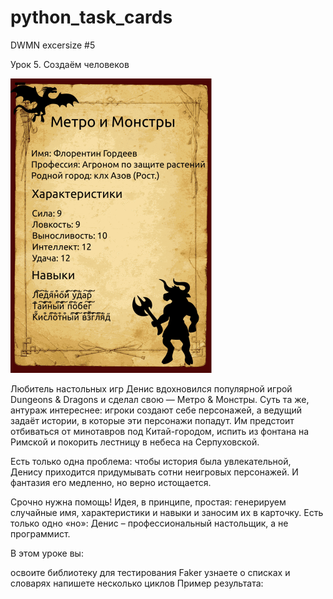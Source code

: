 # python_task_cards
DWMN excersize #5

Урок 5. Создаём человеков

![alt text](image.png)

Любитель настольных игр Денис вдохновился популярной игрой Dungeons & Dragons и сделал свою — Метро & Монстры. Суть та же, антураж интереснее: игроки создают себе персонажей, а ведущий задаёт истории, в которые эти персонажи попадут. Им предстоит отбиваться от минотавров под Китай-городом, испить из фонтана на Римской и покорить лестницу в небеса на Серпуховской.

Есть только одна проблема: чтобы история была увлекательной, Денису приходится придумывать сотни неигровых персонажей. И фантазия его медленно, но верно истощается.

Срочно нужна помощь! Идея, в принципе, простая: генерируем случайные имя, характеристики и навыки и заносим их в карточку. Есть только одно «но»: Денис – профессиональный настольщик, а не программист.

В этом уроке вы:

освоите библиотеку для тестирования Faker
узнаете о списках и словарях
напишете несколько циклов
Пример результата:
